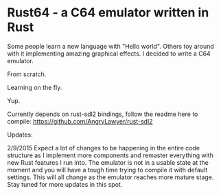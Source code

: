 # Rust64 - a C64 emulator written in Rust
Some people learn a new language with "Hello world". Others toy around with it implementing amazing graphical effects. I decided to write a C64 emulator. 

From scratch. 

Learning on the fly. 

Yup. 

Currently depends on rust-sdl2 bindings, follow the readme here to compile: https://github.com/AngryLawyer/rust-sdl2

Updates:

2/9/2015
Expect a lot of changes to be happening in the entire code structure as I implement more components and remaster everything with new Rust features I run into. The emulator is not in a usable state at the moment and you will have a tough time trying to compile it with default settings. This will all change as the emulator reaches more mature stage. Stay tuned for more updates in this spot.


